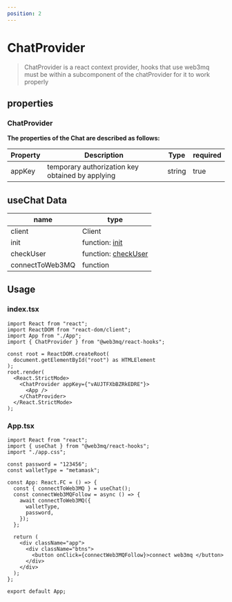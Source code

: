 ```yaml
---
position: 2
---
```


# ChatProvider

> ChatProvider is a react context provider, hooks that use web3mq must be within a subcomponent of the chatProvider for it to work properly

## properties

### ChatProvider

**The properties of the Chat are described as follows:**

| Property | Description                                      | Type   | required |
| -------- | ------------------------------------------------ | ------ | -------- |
| appKey   | temporary authorization key obtained by applying | string | true     |

## useChat Data

| name            | type                                                               |
| --------------- | ------------------------------------------------------------------ |
| client          | Client                                                             |
| init            | function: [init](/docs/Web3MQ-SDK/ReactHooks/auth/#init)           |
| checkUser       | function: [checkUser](/docs/Web3MQ-SDK/ReactHooks/auth/#checkuser) |
| connectToWeb3MQ | function                                                           |

## Usage

### index.tsx

```tsx index.tsx
import React from "react";
import ReactDOM from "react-dom/client";
import App from "./App";
import { ChatProvider } from "@web3mq/react-hooks";

const root = ReactDOM.createRoot(
  document.getElementById("root") as HTMLElement
);
root.render(
  <React.StrictMode>
    <ChatProvider appKey={"vAUJTFXbBZRkEDRE"}>
      <App />
    </ChatProvider>
  </React.StrictMode>
);
```

### App.tsx

```tsx App.tsx
import React from "react";
import { useChat } from "@web3mq/react-hooks";
import "./app.css";

const password = "123456";
const walletType = "metamask";

const App: React.FC = () => {
  const { connectToWeb3MQ } = useChat();
  const connectWeb3MQFollow = async () => {
    await connectToWeb3MQ({
      walletType,
      password,
    });
  };

  return (
    <div className="app">
      <div className="btns">
        <button onClick={connectWeb3MQFollow}>connect web3mq </button>
      </div>
    </div>
  );
};

export default App;
```
